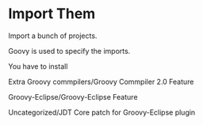Import Them
==========


Import a bunch of projects.

Goovy is used to specify the imports.

You have to install 

Extra Groovy commpilers/Groovy Commpiler 2.0 Feature 

Groovy-Eclipse/Groovy-Eclipse Feature

Uncategorized/JDT Core patch for Groovy-Eclipse plugin
